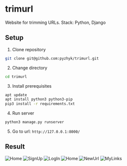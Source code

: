# trimurl
Website for trimming URLs. Stack: Python, Django


## Setup

1. Clone repository
```bash
git clone git@github.com:pyzhyk/trimurl.git
```
2. Change directory
```bash
cd trimurl
```
3. Install prerequisites
```bash
apt update
apt install python3 python3-pip
pip3 install -r requirements.txt
```
4. Run server
```bash
python3 manage.py runserver
```
5. Go to url: `http://127.0.0.1:8000/`


## Result

![Home](https://i.ibb.co/b1crCK0/Screenshot-2022-07-13-at-12-48-42-Home.png)
![SignUp](https://i.ibb.co/pvtLfDd/Screenshot-2022-07-13-at-12-48-59-Sign-Up.png)
![LogIn](https://i.ibb.co/h1MjgWn/Screenshot-2022-07-13-at-12-49-16-Login.png)
![Home](https://i.ibb.co/dcKM2Wz/Screenshot-2022-07-13-at-12-48-29-Home.png)
![NewUrl](https://i.ibb.co/5MqPZJ2/Screenshot-2022-07-13-at-12-57-59-Home.png)
![MyLinks](https://i.ibb.co/LC0pfwq/Screenshot-2022-07-13-at-12-48-15-Home.png)

